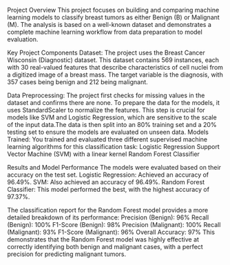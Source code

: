 Project Overview
This project focuses on building and comparing machine learning models to classify breast tumors as either Benign (B) or Malignant (M). The analysis is based on a well-known dataset and demonstrates a complete machine learning workflow from data preparation to model evaluation.

Key Project Components
Dataset: The project uses the Breast Cancer Wisconsin (Diagnostic) dataset. This dataset contains 569 instances, each with 30 real-valued features that describe characteristics of cell nuclei from a digitized image of a breast mass. The target variable is the diagnosis, with 357 cases being benign and 212 being malignant.

Data Preprocessing:
The project first checks for missing values in the dataset and confirms there are none.
To prepare the data for the models, it uses StandardScaler to normalize the features. This step is crucial for models like SVM and Logistic Regression, which are sensitive to the scale of the input data.The data is then split into an 80% training set and a 20% testing set to ensure the models are evaluated on unseen data.
Models Trained: You trained and evaluated three different supervised machine learning algorithms for this classification task:
Logistic Regression
Support Vector Machine (SVM) with a linear kernel
Random Forest Classifier

Results and Model Performance
The models were evaluated based on their accuracy on the test set.
Logistic Regression: Achieved an accuracy of 96.49%.
SVM: Also achieved an accuracy of 96.49%.
Random Forest Classifier: This model performed the best, with the highest accuracy of 97.37%. 

The classification report for the Random Forest model provides a more detailed breakdown of its performance:
Precision (Benign): 96%
Recall (Benign): 100%
F1-Score (Benign): 98%
Precision (Malignant): 100%
Recall (Malignant): 93%
F1-Score (Malignant): 96%
Overall Accuracy: 97%
This demonstrates that the Random Forest model was highly effective at correctly identifying both benign and malignant cases, with a perfect precision for predicting malignant tumors.
